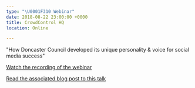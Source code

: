 ```yaml
---
type: "\U0001F310 Webinar"
date: 2018-08-22 23:00:00 +0000
title: CrowdControl HQ
location: Online

---
```

"How Doncaster Council developed its unique personality & voice for social media success"

[Watch the recording of the webinar](https://www.youtube.com/watch?v=FF4oqks9gtE)

[Read the associated blog post to this talk](https://blog.crowdcontrolhq.com/the-best-advice-on-developing-a-unique-social-media-personality)